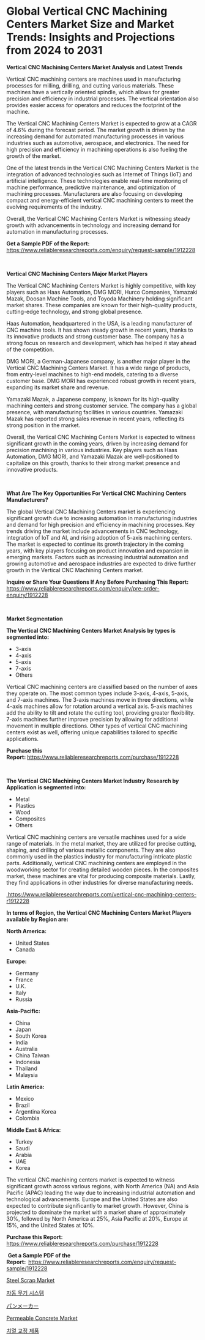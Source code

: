 <p><h1>Global Vertical CNC Machining Centers Market Size and Market Trends: Insights and Projections from 2024 to 2031</h1></p><p><strong>Vertical CNC Machining Centers Market Analysis and Latest Trends</strong></p>
<p><p>Vertical CNC machining centers are machines used in manufacturing processes for milling, drilling, and cutting various materials. These machines have a vertically oriented spindle, which allows for greater precision and efficiency in industrial processes. The vertical orientation also provides easier access for operators and reduces the footprint of the machine.</p><p>The Vertical CNC Machining Centers Market is expected to grow at a CAGR of 4.6% during the forecast period. The market growth is driven by the increasing demand for automated manufacturing processes in various industries such as automotive, aerospace, and electronics. The need for high precision and efficiency in machining operations is also fueling the growth of the market.</p><p>One of the latest trends in the Vertical CNC Machining Centers Market is the integration of advanced technologies such as Internet of Things (IoT) and artificial intelligence. These technologies enable real-time monitoring of machine performance, predictive maintenance, and optimization of machining processes. Manufacturers are also focusing on developing compact and energy-efficient vertical CNC machining centers to meet the evolving requirements of the industry.</p><p>Overall, the Vertical CNC Machining Centers Market is witnessing steady growth with advancements in technology and increasing demand for automation in manufacturing processes.</p></p>
<p><strong>Get a Sample PDF of the Report:&nbsp;</strong> <a href="https://www.reliableresearchreports.com/enquiry/request-sample/1912228">https://www.reliableresearchreports.com/enquiry/request-sample/1912228</a></p>
<p>&nbsp;</p>
<p><strong>Vertical CNC Machining Centers Major Market Players</strong></p>
<p><p>The Vertical CNC Machining Centers Market is highly competitive, with key players such as Haas Automation, DMG MORI, Hurco Companies, Yamazaki Mazak, Doosan Machine Tools, and Toyoda Machinery holding significant market shares. These companies are known for their high-quality products, cutting-edge technology, and strong global presence.</p><p>Haas Automation, headquartered in the USA, is a leading manufacturer of CNC machine tools. It has shown steady growth in recent years, thanks to its innovative products and strong customer base. The company has a strong focus on research and development, which has helped it stay ahead of the competition.</p><p>DMG MORI, a German-Japanese company, is another major player in the Vertical CNC Machining Centers Market. It has a wide range of products, from entry-level machines to high-end models, catering to a diverse customer base. DMG MORI has experienced robust growth in recent years, expanding its market share and revenue.</p><p>Yamazaki Mazak, a Japanese company, is known for its high-quality machining centers and strong customer service. The company has a global presence, with manufacturing facilities in various countries. Yamazaki Mazak has reported strong sales revenue in recent years, reflecting its strong position in the market.</p><p>Overall, the Vertical CNC Machining Centers Market is expected to witness significant growth in the coming years, driven by increasing demand for precision machining in various industries. Key players such as Haas Automation, DMG MORI, and Yamazaki Mazak are well-positioned to capitalize on this growth, thanks to their strong market presence and innovative products.</p></p>
<p>&nbsp;</p>
<p><strong>What Are The Key Opportunities For Vertical CNC Machining Centers Manufacturers?</strong></p>
<p><p>The global Vertical CNC Machining Centers market is experiencing significant growth due to increasing automation in manufacturing industries and demand for high precision and efficiency in machining processes. Key trends driving the market include advancements in CNC technology, integration of IoT and AI, and rising adoption of 5-axis machining centers. The market is expected to continue its growth trajectory in the coming years, with key players focusing on product innovation and expansion in emerging markets. Factors such as increasing industrial automation and growing automotive and aerospace industries are expected to drive further growth in the Vertical CNC Machining Centers market.</p></p>
<p><strong>Inquire or Share Your Questions If Any Before Purchasing This Report:</strong> <a href="https://www.reliableresearchreports.com/enquiry/pre-order-enquiry/1912228">https://www.reliableresearchreports.com/enquiry/pre-order-enquiry/1912228</a></p>
<p>&nbsp;</p>
<p><strong>Market Segmentation</strong></p>
<p><strong>The Vertical CNC Machining Centers Market Analysis by types is segmented into:</strong></p>
<p><ul><li>3-axis</li><li>4-axis</li><li>5-axis</li><li>7-axis</li><li>Others</li></ul></p>
<p><p>Vertical CNC machining centers are classified based on the number of axes they operate on. The most common types include 3-axis, 4-axis, 5-axis, and 7-axis machines. The 3-axis machines move in three directions, while 4-axis machines allow for rotation around a vertical axis. 5-axis machines add the ability to tilt and rotate the cutting tool, providing greater flexibility. 7-axis machines further improve precision by allowing for additional movement in multiple directions. Other types of vertical CNC machining centers exist as well, offering unique capabilities tailored to specific applications.</p></p>
<p><strong>Purchase this Report:&nbsp;</strong><a href="https://www.reliableresearchreports.com/purchase/1912228">https://www.reliableresearchreports.com/purchase/1912228</a></p>
<p>&nbsp;</p>
<p><strong>The Vertical CNC Machining Centers Market Industry Research by Application is segmented into:</strong></p>
<p><ul><li>Metal</li><li>Plastics</li><li>Wood</li><li>Composites</li><li>Others</li></ul></p>
<p><p>Vertical CNC machining centers are versatile machines used for a wide range of materials. In the metal market, they are utilized for precise cutting, shaping, and drilling of various metallic components. They are also commonly used in the plastics industry for manufacturing intricate plastic parts. Additionally, vertical CNC machining centers are employed in the woodworking sector for creating detailed wooden pieces. In the composites market, these machines are vital for producing composite materials. Lastly, they find applications in other industries for diverse manufacturing needs.</p></p>
<p><a href="https://www.reliableresearchreports.com/vertical-cnc-machining-centers-r1912228">&nbsp;https://www.reliableresearchreports.com/vertical-cnc-machining-centers-r1912228</a></p>
<p><strong>In terms of Region, the Vertical CNC Machining Centers Market Players available by Region are:</strong></p>
<p>
    <p> <strong> North America: </strong>
        <ul>
            <li>United States</li>
            <li>Canada</li>
        </ul>
        </p> 
    <p> <strong> Europe: </strong>
        <ul>
            <li>Germany</li>
            <li>France</li>
            <li>U.K.</li>
            <li>Italy</li>
            <li>Russia</li>
        </ul>
        </p> 
    <p> <strong> Asia-Pacific: </strong>
        <ul>
            <li>China</li>
            <li>Japan</li>
            <li>South Korea</li>
            <li>India</li>
            <li>Australia</li>
            <li>China Taiwan</li>
            <li>Indonesia</li>
            <li>Thailand</li>
            <li>Malaysia</li>
        </ul>
        </p> 
    <p> <strong> Latin America: </strong>
        <ul>
            <li>Mexico</li>
            <li>Brazil</li>
            <li>Argentina Korea</li>
            <li>Colombia</li>
        </ul>
        </p> 
    <p> <strong> Middle East & Africa: </strong>
        <ul>
            <li>Turkey</li>
            <li>Saudi</li>
            <li>Arabia</li>
            <li>UAE</li>
            <li>Korea</li>
        </ul>
    </p>
    </p>
<p><p>The vertical CNC machining centers market is expected to witness significant growth across various regions, with North America (NA) and Asia Pacific (APAC) leading the way due to increasing industrial automation and technological advancements. Europe and the United States are also expected to contribute significantly to market growth. However, China is projected to dominate the market with a market share of approximately 30%, followed by North America at 25%, Asia Pacific at 20%, Europe at 15%, and the United States at 10%.</p></p>
<p><strong>Purchase this Report: </strong><a href="https://www.reliableresearchreports.com/purchase/1912228">https://www.reliableresearchreports.com/purchase/1912228</a></p>
<p>&nbsp;<strong>Get a Sample PDF of the Report:&nbsp;&nbsp;</strong><a href="https://www.reliableresearchreports.com/enquiry/request-sample/1912228">https://www.reliableresearchreports.com/enquiry/request-sample/1912228</a></p>
<p><strong></strong></p>
<p><p><a href="https://issuu.com/reportprime-2/docs/steel-scrap-market-size-2030.pptx">Steel Scrap Market</a></p><p><a href="https://medium.com/@mehereenadusoye/%EC%9E%90%EB%8F%99-%EB%AC%B4%EA%B8%B0-%EC%8B%9C%EC%8A%A4%ED%85%9C-%EC%8B%9C%EC%9E%A5-%EB%B6%84%EC%84%9D-%EC%97%B0%ED%8F%89%EA%B7%A0-%EC%84%B1%EC%9E%A5%EC%9C%A8-cagr-%EC%8B%9C%EC%9E%A5-%EC%84%B8%EB%B6%84%ED%99%94-%EB%B0%8F-%EA%B5%AD%EC%A0%9C-%EC%82%B0%EC%97%85-%EA%B0%9C%EA%B4%80-391d5b66ee41">자동 무기 시스템</a></p><p><a href="https://medium.com/@kamdeall7845/%E3%83%91%E3%83%B3%E7%84%BC%E3%81%8D%E6%A9%9F%E5%B8%82%E5%A0%B4%E3%81%AE%E5%88%86%E6%9E%90-%E3%82%B0%E3%83%AD%E3%83%BC%E3%83%90%E3%83%AB%E7%94%A3%E6%A5%AD%E3%81%AE%E8%A6%8B%E9%80%9A%E3%81%97%E3%81%A8%E4%BA%88%E6%B8%AC-2024%E5%B9%B4%E3%81%8B%E3%82%892031%E5%B9%B4-7ecdc7ec28ad">パンメーカー</a></p><p><a href="https://www.linkedin.com/pulse/permeable-concrete-market-size-growing-forecasted-period-from-jx09e?trackingId=eVU9f7vUT5NTxzjFk5tUfg%3D%3D">Permeable Concrete Market</a></p><p><a href="https://medium.com/@christopherorp895/%EA%B5%90%EC%A0%95-%EC%B9%98%EA%B3%BC-%EC%A0%9C%ED%92%88-%EC%8B%9C%EC%9E%A5-%EA%B7%9C%EB%AA%A8-%EC%8B%9C%EC%9E%A5-%EC%A0%84%EB%A7%9D-%EB%B0%8F-%EC%8B%9C%EC%9E%A5-%EC%98%88%EC%B8%A1-2024%EB%85%84%EB%B6%80%ED%84%B0-2031%EB%85%84%EA%B9%8C%EC%A7%80-cc1c51983911">치열 교정 제품</a></p></p>